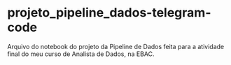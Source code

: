 # projeto_pipeline_dados-telegram-code
Arquivo do notebook do projeto da Pipeline de Dados feita para a atividade final do meu curso de Analista de Dados, na EBAC.
